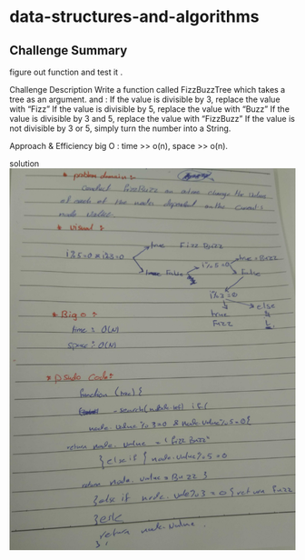 # data-structures-and-algorithms
## Challenge Summary
figure out function and test it .

Challenge Description
Write a function called FizzBuzzTree which takes a tree as an argument. and :
If the value is divisible by 3, replace the value with “Fizz”
If the value is divisible by 5, replace the value with “Buzz”
If the value is divisible by 3 and 5, replace the value with “FizzBuzz”
If the value is not divisible by 3 or 5, simply turn the number into a String.

Approach & Efficiency
big O :
time >> o(n),
space >> o(n).

solution
![](challenge16.jpg)